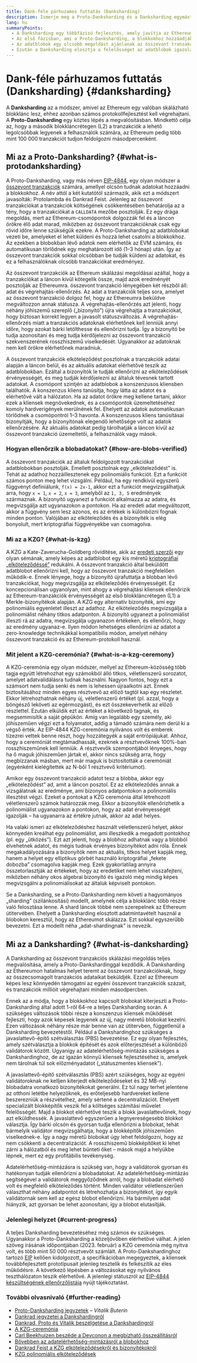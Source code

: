 ```yaml
---
title: Dank-féle párhuzamos futtatás (Danksharding)
description: Ismerje meg a Proto-Danksharding és a Danksharding egymást követő fejlesztéseit, amelyek az Ethereum-skálázását teszik lehetővé.
lang: hu
summaryPoints:
  - A Danksharding egy többfázisú fejlesztés, amely javítja az Ethereum skálázhatóságát és kapacitását.
  - Az első fázisban, ami a Proto-Danksharding, a blokkokhoz hozzáadják a blobokat
  - Az adatblobok egy olcsóbb megoldást ajánlanak az összevont tranzakcióknak, hogy betegyék az adatokat az Ethereumra, és ez a felhasználóknál alacsonyabb tranzakciós díjként jelenjen meg.
  - Ezután a Danksharding elosztja a felelősséget az adatblobok igazolásához a csomópontok csoportjai mentén, ezzel tovább skálázva az Ethereumot másodpercenként több mint 100 000 tranzakcióra.
---
```


# Dank-féle párhuzamos futtatás (Danksharding) {#danksharding}

A **Danksharding** az a módszer, amivel az Ethereum egy valóban skálázható blokklánc lesz, ehhez azonban számos protokollfejlesztést kell végrehajtani. A **Proto-Danksharding** egy köztes lépés a megvalósításban. Mindkettő célja az, hogy a második blokkláncrétegen (L2) a tranzakciók a lehető legolcsóbbak legyenek a felhasználók számára, az Ethereum pedig több mint 100 000 tranzakciót tudjon feldolgozni másodpercenként.

## Mi az a Proto-Danksharding? {#what-is-protodanksharding}

A Proto-Danksharding, vagy más néven [EIP-4844](https://eips.ethereum.org/EIPS/eip-4844), egy olyan módszer a [összevont tranzakciók](/layer2/#rollups) számára, amellyel olcsón tudnak adatokat hozzáadni a blokkokhoz. A név attól a két kutatótól származik, akik ezt a módszert javasolták: Protolambda és Dankrad Feist. Jelenleg az összevont tranzakciókat a tranzakciók költségének csökkentésében behatárolja az a tény, hogy a tranzakciókat a `CALLDATA` mezőbe posztolják. Ez egy drága megoldás, mert az Ethereum-csomópontok dolgozzák fel és a láncon örökre élő adat marad, miközben az összevont tranzakcióknak csak egy rövid időre lenne szükségük ezekre. A Proto-Danksharding az adatblobokat vezeti be, amelyeket el lehet küldeni és hozzá lehet csatolni a blokkokhoz. Az ezekben a blobokban lévő adatok nem elérhetők az EVM számára, és automatikusan törlődnek egy meghatározott idő (1–3 hónap) után. Így az összevont tranzakciók sokkal olcsóbban be tudják küldeni az adatokat, és ez a felhasználóknak olcsóbb tranzakciókat eredményez.

<ExpandableCard title="Hogyan teszik a blobok olcsóbbá az összevont tranzakciókat?" eventCategory="/roadmap/danksharding" eventName="clicked why do blocks make rollups cheaper?">

Az összevont tranzakciók az Ethereum skálázási megoldásai azáltal, hogy a tranzakciókat a láncon kívül kötegelik össze, majd azok eredményét posztolják az Ethereumra. összevont tranzakció lényegében két részből áll: adat és végrehajtás-ellenőrzés. Az adat a tranzakciók teljes sora, amelyet az összevont tranzakció dolgoz fel, hogy az Ethereumra beküldve megváltozzon annak státusza. A végrehajtás-ellenőrzés azt jelenti, hogy néhány jóhiszemű szereplő („bizonyító”) újra végrehajtja a tranzakciókat, hogy biztosan korrekt legyen a javasolt státuszváltozás. A végrehajtás-ellenőrzés miatt a tranzakciós adatoknak elérhetőnek kell lenniük annyi időre, hogy azokat bárki letölthesse és ellenőrizni tudja. Így a bizonyító be tudja azonosítani és meg tudja kérdőjelezni az összevont tranzakció szekvenszerének rosszhiszemű viselkedését. Ugyanakkor az adatoknak nem kell örökre elérhetőnek maradniuk.

</ExpandableCard>

<ExpandableCard title="Miért nem okoz gondot, ha törlik a blobadatokat?" eventCategory="/roadmap/danksharding" eventName="clicked why is it OK to delete the blob data?">

A összevont tranzakciók elköteleződést posztolnak a tranzakciók adatai alapján a láncon belül, és az aktuális adatokat elérhetővé teszik az adatblobokban. Ezáltal a bizonyítók le tudják ellenőrizni az elköteleződések érvényességét, és meg tudják kérdőjelezni az általuk tévesnek tartott adatokat. A csomópont szintjén az adatblobok a konszenzusos kliensben találhatók. A konszenzus kliens tanúsítja, hogy látta az adatot és a elérhetővé vált a hálózaton. Ha az adatot örökre meg kellene tartani, akkor ezek a kliensek megnövekednek, és a csomópontok üzemeltetéséhez komoly hardverigények merülnének fel. Ehelyett az adatok automatikusan törlődnek a csomópontról 1–3 havonta. A konszenzusos kliens tanúsításai bizonyítják, hogy a bizonyítónak elegendő lehetősége volt az adatok ellenőrzésére. Az aktuális adatokat pedig tárolhatják a láncon kívül az összevont tranzakció üzemeltetői, a felhasználók vagy mások.

</ExpandableCard>

### Hogyan ellenőrzik a blobadatokat? {#how-are-blobs-verified}

A összevont tranzakciók az általuk feldolgozott tranzakciókat adatblobokban posztolják. Emellett posztolnak egy „elköteleződést” is. Tehát az adathoz hozzáillesztenek egy polinomiális funkciót. Ezt a funkciót számos ponton meg lehet vizsgálni. Például, ha egy rendkívül egyszerű függvényt definiálunk, `f(x) = 2x-1`, akkor ezt a funkciót megvizsgálhatjuk arra, hogy `x = 1`, `x = 2`, `x = 3`, amelyből az `1, 3, 5` eredmények származnak. A bizonyító ugyanezt a funkciót alkalmazza az adatra, és megvizsgálja azt ugyanazokon a pontokon. Ha az eredeti adat megváltozott, akkor a függvény sem lesz azonos, és az értékek is különbözni fognak minden ponton. Valójában az elköteleződés és a bizonyíték is elég bonyolult, mert kriptográfiai függvényekbe van csomagolva.

### Mi az a KZG? {#what-is-kzg}

A KZG a Kate-Zaverucha-Goldberg rövidítése, akik az [eredeti szerzői](https://link.springer.com/chapter/10.1007/978-3-642-17373-8_11) egy olyan sémának, amely képes az adatblobot egy kis méretű [kriptográfiai „elköteleződéssé”](https://dankradfeist.de/ethereum/2020/06/16/kate-polynomial-commitments.html) redukálni. A összevont tranzakció által beküldött adatblobot ellenőrizni kell, hogy az összevont tranzakció megfelelően működik-e. Ennek lényege, hogy a bizonyító újrafuttatja a blobban lévő tranzakciókat, hogy megvizsgálja az elköteleződés érvényességét. Ez koncepcionálisan ugyanolyan, mint ahogy a végrehajtási kliensek ellenőrizik az Ethereum-tranzakciók érvényességét az első blokkláncrétegen (L1) a Merkle-bizonyítékok alapján. A KZG egy alternatív bizonyíték, ami egy polinomiális egyenletet illeszt az adathoz. Az elköteleződés megvizsgálja a polinomiálist néhány titkos adatponton. A bizonyító ugyanezt a polinomiálist illeszti rá az adatra, megvizsgálja ugyanazon értékeken, és ellenőrzi, hogy az eredmény ugyanaz-e. Ilyen módon lehetséges ellenőrizni az adatot a zero-knowledge technikákkal kompatibilis módon, amelyet néhány összevont tranzakció és az Ethereum-protokoll használ.

### Mit jelent a KZG-ceremónia? {#what-is-a-kzg-ceremony}

A KZG-ceremónia egy olyan módszer, mellyel az Ethereum-közösség több tagja együtt létrehozhat egy számokból álló titkos, véletlenszerű sorozatot, amelyet adatvalidálásra tudnak használni. Nagyon fontos, hogy ezt a számsort nem tudja senki és nem is lehessen újraalkotni azt. Ennek biztosításához minden egyes résztvevő az előző tagtól kap egy részletet. Ekkor létrehozhatnak néhány új, véletlenszerű értéket (pl. azzal, hogy a böngésző leköveti az egérmozgást), és ezt összekeverhetik az előző részlettel. Ezután elküldik ezt az értéket a következő tagnak, és megsemmisítik a saját gépükön. Amíg van legalább egy személy, aki jóhiszeműen végzi ezt a folyamatot, addig a támadó számára nem derül ki a végső érték. Az EIP-4844 KZG-ceremónia nyilvános volt és emberek tízezrei vettek benne részt, hogy hozzátegyék a saját entrópiájukat. Ahhoz, hogy a ceremóniát megtámadhassák, ezeknek a résztvevőknek 100%-ban rosszhiszeműnek kell lenniük. A résztvevők szempontjából lényeges, hogy ha ő maguk jóhiszeműen jártak el, akkor nincs szükség arra, hogy megbízzanak másban, mert már maguk is biztosították a ceremóniát (egyénként kielégítették az N-ből 1 résztvevő kritériumot).

<ExpandableCard title="Mire használják a KZG-ceremónia által létrehozott véletlenszerű számot?" eventCategory="/roadmap/danksharding" eventName="clicked why is the random number from the KZG ceremony used for?">

Amikor egy összevont tranzakció adatot tesz a blobba, akkor egy „elköteleződést” ad, amit a láncon posztol. Ez az elköteleződés annak a vizsgálatnak az eredménye, ami bizonyos adatpontokon a polinomiális illesztést végzi. Ezeket a pontokat a KZG ceremónia által létrehozott véletlenszerű számok határozzák meg. Ekkor a bizonyítók ellenőrizhetik a polinomiálist ugyanazokon a pontokon, hogy az adat érvényességét igazolják – ha ugyanarra az értékre jutnak, akkor az adat helyes.

</ExpandableCard>

<ExpandableCard title="Miért kell titokban maradnia a KZG véletlenszerű adatainak?" eventCategory="/roadmap/danksharding" eventName="clicked why does the KZG random data have to stay secret?">

Ha valaki ismeri az elköteleződéshez használt véletlenszerű helyet, akkor könnyedén kreálhat egy polinomiálist, ami illeszkedik a megadott pontokhoz (pl. egy „ütközés”). Ezt azt jelenti, hogy a blobhoz adhatnak vagy a blobból elvehetnek adatot, és mégis tudnak érvényes bizonyítékot adni róla. Ennek megakadályozására a bizonyítók nem az aktuális, titkos helyet kapják meg, hanem a helyet egy elliptikus görbét használó kriptográfiai „fekete dobozba” csomagolva kapják meg. Ezek gyakorlatilag annyira összetorlasztják az értékeket, hogy az eredetiket nem lehet visszafejteni, miközben néhány okos algebrai bizonyító és igazoló még mindig képes megvizsgálni a polinomiálisokat az általuk képviselt pontokon.

</ExpandableCard>

<InfoBanner isWarning mb={8}>
  Se a Danksharding, se a Proto-Danksharding nem követi a hagyományos „sharding” (szilánkosítási) modellt, amelynek célja a blokklánc több részre való felosztása lenne. A shard láncok többé nem szerepelnek az Ethereum útitervében. Ehelyett a Danksharding elosztott adatmintavételt használ a blobokon keresztül, hogy az Ethereumot skálázza. Ezt sokkal egyszerűbb bevezetni. Ezt a modellt néha „adat-shardingnak” is nevezik.
</InfoBanner>

## Mi az a Danksharding? {#what-is-danksharding}

A Danksharding az összevont tranzakciós skálázási megoldás teljes megvalósítása, amely a Proto-Dankshardinggal kezdődik. A Danksharding az Ethereumon hatalmas helyet teremt az összevont tranzakcióknak, hogy az összecsomagolt tranzakciós adataikat beküldjék. Ezzel az Ethereum képes lesz könnyedén támogatni az egyéni összevont tranzakciók százait, és tranzakciók millióit végrehajtani minden másodpercben.

Ennek az a módja, hogy a blokkokhoz kapcsolt blobokat kiterjeszti a Proto-Danksharding által adott 1-ről 64-re a teljes Danksharding során. A szükséges változások többi része a konszenzus kliensek működését fejleszti, hogy azok képesek legyenek az új, nagy méretű blobokat kezelni. Ezen változások néhány része már benne van az útitervben, függetlenül a Danksharding bevezetéstől. Például a Dankshardinghoz szükséges a javaslattevő-építő szétválasztás (PBS) bevezetése. Ez egy olyan fejlesztés, amely szétválasztja a blokkok építését és azok előterjesztését a különböző validátorok között. Ugyanígy az adatelérhetőség-mintázás szükséges a Dankshardinghoz, de az igazán könnyű kliensek fejlesztéséhez is, amelyek nem tárolnak túl sok előzményadatot („státuszmentes kliensek”).

<ExpandableCard title="Miért van szükség a Dankshardinghoz a javaslattevő-építő szétválasztásra (PBS)?" eventCategory="/roadmap/danksharding" eventName="clicked why does danksharding require proposer-builder separation?">

A javaslattevő-építő szétválasztás (PBS) azért szükséges, hogy az egyéni validátoroknak ne kelljen kiterjedt elköteleződéseket és 32 MB-nyi blobadatra vonatkozó bizonyítékokat generálni. Ez túl nagy terhet jelentene az otthoni letétbe helyezőknek, és erőteljesebb hardvereket kellene beszerezniük a részvételhez, amely sértené a decentralizációt. Ehelyett specializált blokképítők veszik fel a költséges számítási művelet felelősségét. Majd a blokkot elérhetővé teszik a blokk javaslattevőinek, hogy azt elküldhessék. A javaslattevő egyszerűen a legnyereségesebb blokkot választja. Így bárki olcsón és gyorsan tudja ellenőrizni a blobokat, tehát bármelyik validátor megvizsgálhatja, hogy a blokképítők jóhiszeműen viselkednek-e. Így a nagy méretű blobokat úgy lehet feldolgozni, hogy az nem csökkenti a decentralizációt. A rosszhiszemű blokképítőket ki lehet zárni a hálózatból és meg lehet bünteti őket – mások majd a helyükbe lépnek, mert ez egy profitábilis tevékenység.

</ExpandableCard>

<ExpandableCard title="Miért van szükség a Dankshardinghoz az adatelérhetőség-mintázásra?" eventCateogry="/roadmap/danksharding" eventName="clicked why does danksharding require data availability sampling?">

Adatelérhetőség-mintázásra is szükség van, hogy a validátorok gyorsan és hatékonyan tudják ellenőrizni a blobadatokat. Az adatelérhetőség-mintázás segítségével a validátorok meggyőződnek arról, hogy a blobadat elérhető volt és megfelelő elköteleződés történt. Minden validátor véletlenszerűen választhat néhány adatpontot és létrehozhatja a bizonyítékot, így egyik validátornak sem kell az egész blobot ellenőrizni. Ha bármilyen adat hiányzik, azt gyorsan be lehet azonosítani, így a blobot elutasítják.

</ExpandableCard>

### Jelenlegi helyzet {#current-progress}

A teljes Danksharding bevezetéséhez még számos év szükséges. Ugyanakkor a Proto-Danksharding a közeljövőben elérhetővé válhat. A jelen szöveg írásának időpontjában (2023. február) a KZG ceremónia még nyitva volt, és több mint 50 000 résztvevőt számlált. A Proto-Dankshardinghoz tartozó [EIP](https://eips.ethereum.org/EIPS/eip-4844) kellően kidolgozott, a specifikációban megegyeztek, a kliensek továbbfejlesztett prototípusait jelenleg tesztelik és felkészítik az éles működésre. A következő lépésben a változásokat egy nyilvános teszthálózaton teszik elérhetővé. A jelenlegi státuszról az [EIP-4844 készültségének ellenőrzőlistája](https://github.com/ethereum/pm/blob/master/Breakout-Room/4844-readiness-checklist.md#client-implementation-status) nyújt tájékoztatást.

### További olvasnivaló {#further-reading}

- [Proto-Danksharding jegyzetek](https://notes.ethereum.org/@vbuterin/proto_danksharding_faq) – _Vitalik Buterin_
- [Dankrad jegyzetei a Dankshardingról](https://notes.ethereum.org/@dankrad/new_sharding)
- [Dankrad, Proto és Vitalik beszélgetése a Dankshardingról](https://www.youtube.com/watch?v=N5p0TB77flM)
- [A KZG-ceremónia](https://ceremony.ethereum.org/)
- [Carl Beekhuizen beszéde a Devconon a megbízható összeállításról](https://archive.devcon.org/archive/watch/6/the-kzg-ceremony-or-how-i-learnt-to-stop-worrying-and-love-trusted-setups/?tab=YouTube)
- [Bővebben az adatelérhetőség-mintázásról a blobokhoz](https://hackmd.io/@vbuterin/sharding_proposal#ELI5-data-availability-sampling)
- [Dankrad Feist a KZG elköteleződésekről és bizonyítékokról](https://youtu.be/8L2C6RDMV9Q)
- [KZG polinomiális elköteleződések](https://dankradfeist.de/ethereum/2020/06/16/kate-polynomial-commitments.html)
